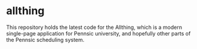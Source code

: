 # allthing

This repository holds the latest code for the Allthing, which is a modern
single-page application for Pennsic university, and hopefully other parts
of the Pennsic scheduling system.
